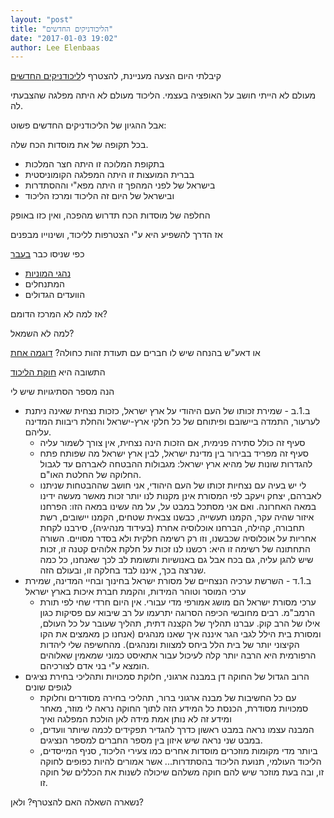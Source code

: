 ```yaml
---
layout: "post"
title: "הליכודניקים החדשים"
date: "2017-01-03 19:02"
author: Lee Elenbaas
---
```


קיבלתי היום הצעה מעניינת, להצטרף
ל[ליכודניקים החדשים](http://newlicud.org)

מעולם לא הייתי חושב על האופציה בעצמי. הליכוד מעולם לא היתה מפלגה שהצבעתי לה.

אבל ההגיון של הליכודניקים החדשים פשוט:

בכל תקופה של את מוסדות הכח שלה.
- בתקופת המלוכה זו היתה חצר המלכות
- בברית המועצות זו היתה המפלגה הקומוניסטית
- בישראל של לפני המהפך זו היתה מפא"י וההסתדרות
- ובישראל של היום זה הליכוד ומרכז הליכוד

החלפה של מוסדות הכח תדרוש מהפכה, ואין כזו באופק

אז הדרך להשפיע היא ע"י הצטרפות לליכוד, ושינוייו מבפנים

כפי שניסו כבר [בעבר](http://mida.org.il/2014/12/30/%d7%94%d7%9c%d7%99%d7%9b%d7%95%d7%93-%d7%9e%d7%91%d7%a4%d7%a0%d7%99%d7%9d-%d7%a2%d7%95%d7%9c%d7%9e%d7%9d-%d7%a9%d7%9c-%d7%9e%d7%aa%d7%a0%d7%97%d7%9c%d7%99%d7%9d-%d7%95%d7%a2%d7%a1%d7%a7%d7%a0%d7%99/)
- [נהגי המוניות](http://www.news-israel.net/2016/09/20/%d7%9b%d7%9a-%d7%a6%d7%99%d7%a4%d7%a8-%d7%99%d7%a9%d7%a8%d7%90%d7%9c-%d7%9b%d7%a5-%d7%90%d7%aa-%d7%a0%d7%94%d7%92%d7%99-%d7%94%d7%9e%d7%95%d7%a0%d7%99%d7%95%d7%aa-%d7%a2%d7%9c-%d7%97%d7%a9%d7%91/)
- המתנחלים
- הוועדים הגדולים

אז למה לא המרכז הדומם?

למה לא השמאל?

או דאע"ש בהנחה שיש לו חברים עם תעודת זהות כחולה?
[דוגמה אחת](http://www.maariv.co.il/breaking-news/Article-565256)

התשובה היא [חוקת הליכוד](https://www.likud.org.il/images/huka/huka0716.pdf)

הנה מספר הסתיגויות שיש לי
- ב.1.ב - שמירת זכותו של העם היהודי על ארץ ישראל, כזכות נצחית שאינה ניתנת לערעור, התמדה ביישובם ופיתוחם של כל חלקי ארץ-ישראל והחלת ריבוות המדינה עליהם.
  - סעיף זה כולל סתירה פנימית, אם הזכות הינה נצחית, אין צורך לשמור עליה
  - סעיף זה מפריד בבירור בין מדינת ישראל, לבין ארץ ישראל מה שפותח פתח להגדרות שונות של מהיא ארץ ישראל: מגבולות ההבטחה לאברהם עד לגבול החלוקה של החלטת האו"ם.
  - לי יש בעיה עם נצחיות זכותו של העם היהודי, אני חושב שההבטחות שניתנו לאברהם, יצחק ויעקב לפי המסורת אינן מקנות לנו יותר זכות מאשר מעשה ידינו במאה האחרונה. ואם אני מסתכל במבט על, על מה עשינו במאה הזו: הפרחנו איזור שהיה עקר, הקמנו תעשייה, כבשנו צבאית שטחים, הקמנו יישובים, רשת תחבורה, קהילה, הברחנו אוכלוסיה אחרת (בעידוד מנהיגיה), סירבנו לקחת אחריות על אוכלוסיה שכבשנו, וזו רק רשימה חלקית ולא בסדר מסויים. השורה התחתונה של רשימה זו היא: רכשנו לנו זכות על חלקת אלוהים קטנה זו, זכות שיש להגן עליה, גם בכח אבל גם באנושיות ותשומת לב לכך שאנחנו, כל כמה שנרצה בכך, איננו לבד בחלקה זו, ובעולם הזה.
- ב.1.ד - השרשת ערכיה הנצחיים של מסורת ישראל בחינוך ובחיי המדינה, שמירת ערכי המוסר וטוהר המידות, והקמת חברת איכות בארץ ישראל
  - ערכי מסורת ישראל הם מושג אמורפי מדי עבורי. אין היום חרדי שחי לפי תורת הרמב"מ. רבים מחובשי הכיפה הסרוגה יתרעמו על רב שיבוא עם פסיקות כגון אילו של הרב קוק. עברנו תהליך של הקצנה דתית, תהליך שעובר על כל העולם, ומסורת בית הילל לגבי הגר איננה איך שאנו מנהגים (אנחנו כן מאמצים את הקו הקיצוני יותר של בית הלל ביחס למצוות ומנהגים). מהחשיפה שלי ליהדות הרפורמית היא הרבה יותר קלה לעיכול עבור אתאיסט כמוני שמאמין שאלוהים הומצא ע"י בני אדם לצורכיהם.
- הרוב הגדול של החוקה דן במבנה ארגוני, חלוקת סמכויות ותהליכי בחירת נציגים לגופים שונים
  - עם כל החשיבות של מבנה ארגוני ברור, תהליכי בחירה מסודרים וחלוקת סמכויות מסודרת, הכנסת כל המידע הזה לתוך החוקה נראה לי מוזר, מאחר ומידע זה לא נותן אמת מידה לאן הולכת המפלגה ואיך
  - המבנה עצמו נראה במבט ראשון כדרך להגדיר תפקידים לכמה שיותר וועדים, במבט שני נראה שיש איזון בין מספר החברים למספר הנציגים.
  - ביותר מדי מקומות מוזכרים מוסדות אחרים כמו צעירי הליכוד, סניף המייסדים, הליכוד העולמי, תנועת הליכוד בהסתדרות... אשר אמורים להיות כפופים לחוקה זו, ובה בעת מוזכר שיש להם חוקה משלהם שיכולה לשנות את הכללים של חוקה זו.

נשארה השאלה האם להצטרף? ולאן?

